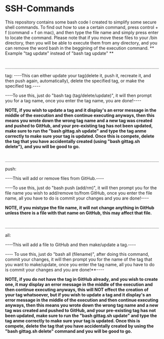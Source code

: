 # SSH-Commands
This repository contains some bash code I created to simplify some secure shell commands. To find out how to use a certain command, press control + f (command + f on mac), and then type the file name and simply press enter to locate the command. Please note that if you move these files to your /bin directory, then you will be able to execute them from any directory, and you can remove the word bash in the beggining of the execution command. 
** Example "tag update" instead of "bash tag update" ** 

             ________________________________________________________________________________
             
tag:
----This can either update your tag(delete it, push it, recreate it, and then push again, automatically), delete the specified tag, or make the specified tag.----

----To use this, just do "bash tag (tag/delete/update)", it will then prompt you for a tag name, once you enter the tag name, you are done!----

**NOTE, if you wish to update a tag and it display's an error message in the middle of the execution and then continue executing anyways, then this means you wrote down the wrong tag name and a new tag was created and pushed to GitHub, and your pre-existing tag has not been updated, make sure to run the "bash gittag.sh update" and type the tag anme correctly to make sure your tag is updated. Once this is compete, delete the tag that you have accidentally created (using "bash gittag.sh delete"), and you will be good to go.** 

             ________________________________________________________________________________
             
push:

----This will add or remove files from GitHub.----

----To use this, just do "bash push (add/rm)", it will then prompt you for the file name you wish to add/remove to/from GitHub, once you enter the file name, all you have to do is commit your changes and you are done!----

**NOTE, if you mistype the file name, it will not change anything in GitHub unless there is a file with that name on GitHub, this may affect that file.**

             ________________________________________________________________________________
             
all:

----This will add a file to GitHub and then make/update a tag.----

---- To use this, just do "bash all (filename)", after doing this command, commit your changes, it will then prompt you for the name of the tag that you want to make/update, once you enter the tag name, all you have to do is commit your changes and you are done!**----

**NOTE, if you do not have the tag in GitHub already, and you wish to create one, it may display an error message in the middle of the execution and then continue executing anyways, this will NOT effect the creation of your tag whatsoever, but if you wish to update a tag and it display's an error message in the middle of the execution and then continue executing anyways, then this means you wrote down the wrong tag name and a new tag was created and pushed to GitHub, and your pre-existing tag has not been updated, make sure to run the "bash gittag.sh update" and type the tag anme correctly to make sure your tag is updated. Once this is compete, delete the tag that you have accidentally created by using the "bash gittag.sh delete" command and you will be good to go.**
